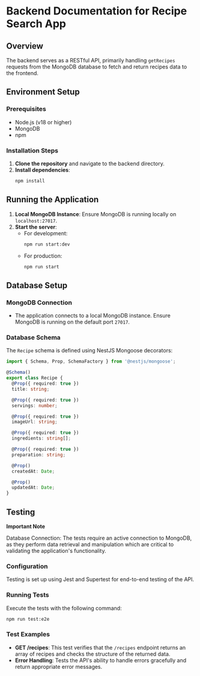 # Backend Documentation for Recipe Search App

## Overview

The backend serves as a RESTful API, primarily handling `getRecipes` requests from the MongoDB database to fetch and return recipes data to the frontend.

## Environment Setup

### Prerequisites

- Node.js (v18 or higher)
- MongoDB
- npm

### Installation Steps

1. **Clone the repository** and navigate to the backend directory.
2. **Install dependencies**:
   ```bash
   npm install
   ```

## Running the Application

1. **Local MongoDB Instance**:
   Ensure MongoDB is running locally on `localhost:27017`.
2. **Start the server**:
   - For development:
     ```bash
     npm run start:dev
     ```
   - For production:
     ```bash
     npm run start
     ```

## Database Setup

### MongoDB Connection

- The application connects to a local MongoDB instance. Ensure MongoDB is running on the default port `27017`.

### Database Schema

The `Recipe` schema is defined using NestJS Mongoose decorators:

```typescript
import { Schema, Prop, SchemaFactory } from '@nestjs/mongoose';

@Schema()
export class Recipe {
  @Prop({ required: true })
  title: string;

  @Prop({ required: true })
  servings: number;

  @Prop({ required: true })
  imageUrl: string;

  @Prop({ required: true })
  ingredients: string[];

  @Prop({ required: true })
  preparation: string;

  @Prop()
  createdAt: Date;

  @Prop()
  updatedAt: Date;
}
```

## Testing

**Important Note**

Database Connection: The tests require an active connection to MongoDB, as they perform data retrieval and manipulation which are critical to validating the application's functionality.

### Configuration

Testing is set up using Jest and Supertest for end-to-end testing of the API.

### Running Tests

Execute the tests with the following command:

```bash
npm run test:e2e
```

### Test Examples

- **GET /recipes**: This test verifies that the `/recipes` endpoint returns an array of recipes and checks the structure of the returned data.
- **Error Handling**: Tests the API's ability to handle errors gracefully and return appropriate error messages.

